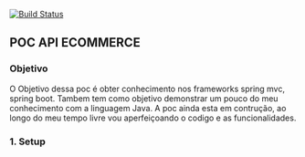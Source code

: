 [![Build Status](https://travis-ci.org/brunojsluz/poc-api-ecommerce.svg?branch=develop)](https://travis-ci.org/brunojsluz/poc-api-ecommerce)

## POC API ECOMMERCE

### Objetivo
O Objetivo dessa poc é obter conhecimento nos frameworks spring mvc, spring boot. Tambem tem como objetivo demonstrar um pouco do meu conhecimento com a linguagem Java. A poc ainda esta em contrução, ao longo do meu tempo livre vou aperfeiçoando o codigo e as funcionalidades.

### 1. Setup
